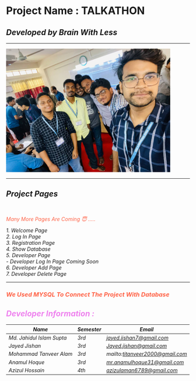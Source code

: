 <!--Markdown Tutorial -->
# Project Name : TALKATHON
<h2><i>Developed by Brain With Less</h2>
<hr>
<img src = ".\group.jpg" width="450" tittle = "Talkthon Members"/>
<hr>
<h2><i>Project Pages</i></h2>
<br>
<p style="color:Tomato;"><i>Many More Pages Are Coming  😇 .....</i></p>
1. Welcome Page <br>
2. Log In Page <br>
3. Registration Page <br>
4. Show Database<br>
5. Developer Page<br>
  - Developer Log In Page Coming Soon<br>
6. Developer Add Page<br>
7. Developer Delete Page <br>
<hr>
<h3 style="color:Tomato;"> We Used MYSQL To Connect The Project With Database</h3>
<h2 style="color:rgb(238, 130, 238);">Developer Information : </h2>

| Name | Semester | Email |
| ----- | ------- | ------ |
| Md. Jahidul Islam Supta | 3rd | jayed.jishan7@gmail.com |
| Jayed Jishan | 3rd | Jayed.jishan@gmail.com |
| Mohammad Tanveer Alam | 3rd | mailto:titanveer2000@gmail.com |
| Anamul Hoque | 3rd | mr.anamulhoque31@gmail.com |
| Azizul Hossain | 4th | azizulaman6789@gmail.com|
